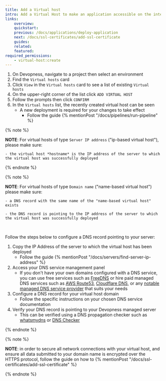 ```yaml
---
title: Add a Virtual host
intro: Add a Virtual Host to make an application accessible on the internet, by server IP address or a domain name
links:
    overview:
    quickstart:
    previous: /docs/applications/deploy-application
    next: /docs/ssl-certificates/add-ssl-certificate
    guides:
    related:
    featured:
required_permissions:
    - virtual-host:create
---
```


1. On Devopness, navigate to a project then select an environment
1. Find the `Virtual hosts` card
1. Click `View` in the `Virtual hosts` card to see a list of existing `Virtual hosts`
1. On the upper-right corner of the list click `ADD VIRTUAL HOST`
1. Follow the prompts then click `CONFIRM`
1. In the `Virtual hosts` list, the recently created virtual host can be seen
    - A new deployment is required for your changes to take effect
        - Follow the guide {% mentionPost "/docs/pipelines/run-pipeline" %}

{% note %}

**NOTE**: For virtual hosts of type `Server IP address` ("ip-based virtual host"), please make sure:

    - the virtual host *hostname* is the IP address of the server to which the virtual host was successfully deployed

{% endnote %}

{% note %}

**NOTE**: For virtual hosts of type `Domain name` ("name-based virtual host") please make sure:

    - a DNS record with the same name of the "name-based virtual host" exists

    - the DNS record is pointing to the IP address of the server to which the virtual host was successfully deployed

&nbsp;

Follow the steps below to configure a DNS record pointing to your server:

1. Copy the IP Address of the server to which the virtual host has been deployed
    - Follow the guide {% mentionPost "/docs/servers/find-server-ip-address" %}
1. Access your DNS service management panel
    - If you don't have your own domains configured with a DNS service, you can use free services such as [FreeDNS](https://freedns.afraid.org/) or hire paid managed DNS services such as [AWS Route53](https://aws.amazon.com/route53/), [Cloudflare DNS](https://www.cloudflare.com/dns/), or any [notable managed DNS service provider](https://en.wikipedia.org/wiki/List_of_managed_DNS_providers) that suits your needs
1. Configure a DNS record for your virtual host domain
    - Follow the specific instructions on your chosen DNS service documentation
1. Verify your DNS record is pointing to your Devopness managed server
    - This can be verified using a DNS propagation checker such as [whatsmydns](https://www.whatsmydns.net/) or [DNS Checker](https://dnschecker.org/)

{% endnote %}

{% note %}

**NOTE**: in order to secure all network connections with your virtual host, and ensure all data submitted to your domain name is encrypted over the HTTPS protocol, follow the guide on how to {% mentionPost "/docs/ssl-certificates/add-ssl-certificate" %}

{% endnote %}
